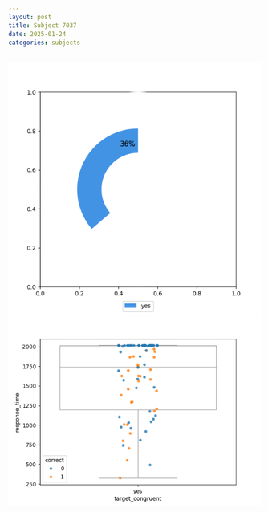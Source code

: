 ```yaml
---
layout: post
title: Subject 7037
date: 2025-01-24
categories: subjects
---
```


![](data/7037/run-7/7037_accuracy_target_congruence.png)
![](data/7037/run-7/7037_rt_congruence.png)
